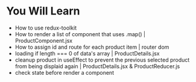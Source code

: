# You Will Learn
* How to use redux-toolkit 
* How to render a list of component that uses .map() | ProductComponent.jsx
* How to assign id and route for each product item | router dom
* loading if length === 0 of data's array | ProductDetails.jsx
* cleanup product in useEffect to prevent the previous selected product from being displaid     again | ProductDetails.jsx & ProductReducer.js
* check state before render a component

